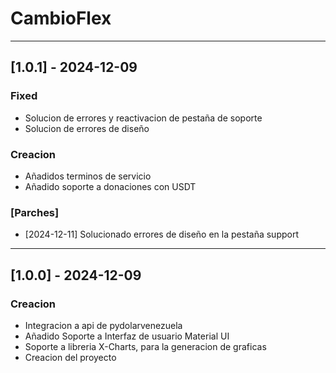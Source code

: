 # **CambioFlex**
---
## [1.0.1] - 2024-12-09
### Fixed
- Solucion de errores y reactivacion de pestaña de soporte
- Solucion de errores de diseño
### Creacion
- Añadidos terminos de servicio
- Añadido soporte a donaciones con USDT
### [Parches]
- [2024-12-11] Solucionado errores de diseño en la pestaña support

---

## [1.0.0] - 2024-12-09
### Creacion
- Integracion a api de pydolarvenezuela
- Añadido Soporte a Interfaz de usuario Material UI
- Soporte a libreria X-Charts, para la generacion de graficas
- Creacion del proyecto
